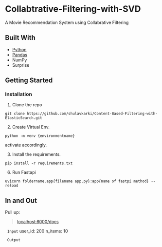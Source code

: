 # Collabtrative-Filtering-with-SVD
A Movie Recommendation System using Collabrative Filtering
## Built With
- [Python](https://www.python.org/)
- [Pandas](https://pandas.pydata.org)
- NumPy
- Surprise

## Getting Started

### Installation
1. Clone the repo
```
git clone https://github.com/shulavkarki/Content-Based-Filtering-with-ElasticSearch.git
```
2. Create Virtual Env.
```
python -m venv {environmentname}
```
activate accordingly.

3. Install the requirements.
```
pip install -r requirements.txt
```
6. Run Fastapi
```
uvicorn foldername.app{filename app.py}:app{name of fastpi method} --reload
```
## In and Out
Pull up:
> [localhost:8000/docs](http://localhost:8000/docs)


``` Input```
user_id: 200
n_items: 10

``` Output```
